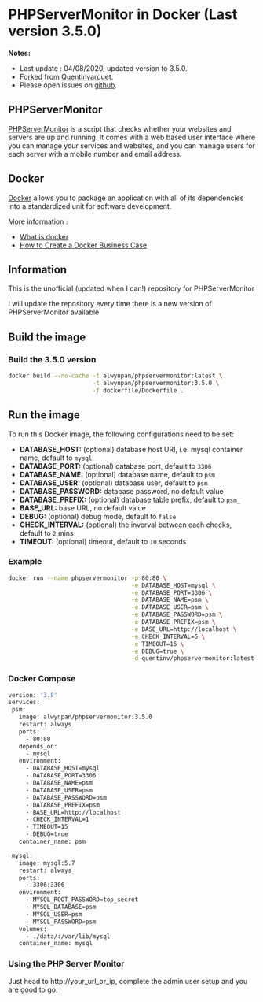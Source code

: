 
# PHPServerMonitor in Docker (Last version 3.5.0)

**Notes:**

* Last update : 04/08/2020, updated version to 3.5.0.
* Forked from [Quentinvarquet](https://github.com/Quentinvarquet/docker-phpservermonitor).
* Please open issues on [github](https://github.com/alwynpan/docker-phpservermonitor/issues).
  
## PHPServerMonitor

[PHPServerMonitor](http://www.phpservermonitor.org/) is a script that checks whether your websites and servers are up and running. It comes with a web based user interface where you can manage your services and websites, and you can manage users for each server with a mobile number and email address.

## Docker

[Docker](https://www.docker.com/) allows you to package an application with all of its dependencies into a standardized unit for software development.

More information :

* [What is docker](https://www.docker.com/what-docker)
* [How to Create a Docker Business Case](https://www.brianchristner.io/how-to-create-a-docker-business-case/)

## Information

This is the unofficial (updated when I can!) repository for PHPServerMonitor

I will update the repository every time there is a new version of PHPServerMonitor available

## Build the image

### Build the 3.5.0 version

```bash
docker build --no-cache -t alwynpan/phpservermonitor:latest \
                        -t alwynpan/phpservermonitor:3.5.0 \
                        -f dockerfile/Dockerfile .
```

## Run the image

To run this Docker image, the following configurations need to be set:

* **DATABASE_HOST:** (optional) database host URI, i.e. mysql container name, default to `mysql`
* **DATABASE_PORT:** (optional) database port, default to `3306`
* **DATABASE_NAME:** (optional) database name, default to `psm`
* **DATABASE_USER:** (optional) database user, default to `psm`
* **DATABASE_PASSWORD:** database password, no default value
* **DATABASE_PREFIX:** (optional) database table prefix, default to `psm_`
* **BASE_URL:** base URL, no default value
* **DEBUG:** (optional) debug mode, default to `false`
* **CHECK_INTERVAL:** (optional) the inverval between each checks, default to `2` mins
* **TIMEOUT:** (optional) timeout, default to `10` seconds

### Example

```bash
docker run --name phpservermonitor -p 80:80 \
                                   -e DATABASE_HOST=mysql \
                                   -e DATABASE_PORT=3306 \
                                   -e DATABASE_NAME=psm \
                                   -e DATABASE_USER=psm \
                                   -e DATABASE_PASSWORD=psm \
                                   -e DATABASE_PREFIX=psm \
                                   -e BASE_URL=http://localhost \
                                   -e CHECK_INTERVAL=5 \
                                   -e TIMEOUT=15 \
                                   -e DEBUG=true \
                                   -d quentinv/phpservermonitor:latest
```

### Docker Compose

```bash
version: '3.8'
services:
 psm:
   image: alwynpan/phpservermonitor:3.5.0
   restart: always
   ports:
     - 80:80
   depends_on:
     - mysql
   environment:
     - DATABASE_HOST=mysql
     - DATABASE_PORT=3306
     - DATABASE_NAME=psm
     - DATABASE_USER=psm
     - DATABASE_PASSWORD=psm
     - DATABASE_PREFIX=psm
     - BASE_URL=http://localhost
     - CHECK_INTERVAL=1
     - TIMEOUT=15
     - DEBUG=true
   container_name: psm

 mysql:
   image: mysql:5.7
   restart: always
   ports:
     - 3306:3306
   environment:
     - MYSQL_ROOT_PASSWORD=top_secret
     - MYSQL_DATABASE=psm
     - MYSQL_USER=psm
     - MYSQL_PASSWORD=psm
   volumes:
     - ./data/:/var/lib/mysql
   container_name: mysql
```

### Using the PHP Server Monitor

Just head to http://your_url_or_ip, complete the admin user setup and you are good to go.
